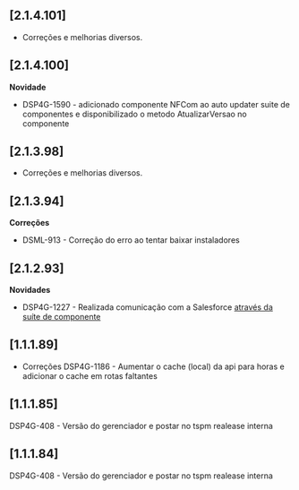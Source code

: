 ﻿## [2.1.4.101]

* Corre&ccedil;&otilde;es e melhorias diversos.

## [2.1.4.100]

**Novidade**

* DSP4G-1590 - adicionado componente NFCom ao auto updater suite de componentes e disponibilizado o metodo AtualizarVersao no componente

## [2.1.3.98]

* Corre&ccedil;&otilde;es e melhorias diversos.

## [2.1.3.94]

**Correções**

- DSML-913 - Correção do erro ao tentar baixar instaladores

## [2.1.2.93]

**Novidades**

- DSP4G-1227 - Realizada comunicação com a Salesforce [através da suíte de componente](https://atendimento.tecnospeed.com.br/hc/pt-br/articles/16176982864279-Guia-Geral-Gerenciador-de-Su%C3%ADte-de-Componentes#:~:text=Na%20se%C3%A7%C3%A3o%20%E2%80%9CN%C3%A3o%20Habilitado%E2%80%9C%20est%C3%A3o%20os%20componentes%20n%C3%A3o%20contratados%2C%20mas%20voc%C3%AA%20pode%20saber%20mais%20sobre%20o%20componente%20em%20quest%C3%A3o%20atrav%C3%A9s%20do%20bot%C3%A3o%20%E2%80%9CConhe%C3%A7a%E2%80%9D)

## [1.1.1.89]

* Correções
  DSP4G-1186 - Aumentar o cache (local) da api para horas e adicionar o cache em rotas faltantes

## [1.1.1.85]

DSP4G-408 - Versão do gerenciador e postar no tspm realease interna

## [1.1.1.84]

DSP4G-408 - Versão do gerenciador e postar no tspm realease interna














